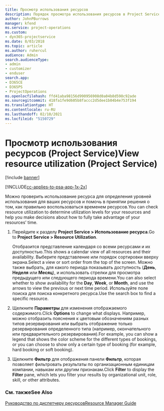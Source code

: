 ```yaml
---
title: Просмотр использования ресурсов
description: Порядок просмотра использования ресурсов в Project Service
author: JohnPBurrows
manager: kfend
ms.service: project-operations
ms.custom:
- dyn365-projectservice
ms.date: 8/03/2018
ms.topic: article
ms.author: ruhercul
audience: Admin
search.audienceType:
- admin
- customizer
- enduser
search.app:
- D365CE
- D365PS
- ProjectOperations
ms.openlocfilehash: ffd41aba98156d990956908d0a04b8d598c92ade
ms.sourcegitcommit: 418fa1fe9d605b8faccc2d5dee1b04b4e753f194
ms.translationtype: HT
ms.contentlocale: ru-RU
ms.lasthandoff: 02/10/2021
ms.locfileid: "5150729"
---
```

# <a name="view-resource-utilization-project-service"></a><span data-ttu-id="6ec95-103">Просмотр использования ресурсов (Project Service)</span><span class="sxs-lookup"><span data-stu-id="6ec95-103">View resource utilization (Project Service)</span></span>

[!include [banner](../includes/psa-now-project-operations.md)]

[!INCLUDE[cc-applies-to-psa-app-1x-2x](../includes/cc-applies-to-psa-app-1x-2x.md)]

<span data-ttu-id="6ec95-104">Можно проверить использование ресурса для определения уровней использования для ваших ресурсов и помочь в принятии решения о том, как правильно воспользоваться временем ресурсов.</span><span class="sxs-lookup"><span data-stu-id="6ec95-104">You can check resource utilization to determine utilization levels for your resources and help you make decisions about how to fully take advantage of your resources’ time.</span></span>  
  
1. <span data-ttu-id="6ec95-105">Перейдите к разделу **Project Service > Использование ресурса**.</span><span class="sxs-lookup"><span data-stu-id="6ec95-105">Go to **Project Service > Resource Utilization**.</span></span> 

     <span data-ttu-id="6ec95-106">Отобразится представление календаря со всеми ресурсами и их доступностью.</span><span class="sxs-lookup"><span data-stu-id="6ec95-106">This shows a calendar view of all resources and their availability.</span></span> <span data-ttu-id="6ec95-107">Выберите представление или порядок сортировки вверху экрана.</span><span class="sxs-lookup"><span data-stu-id="6ec95-107">Select a view or sort order from the top of the screen.</span></span> <span data-ttu-id="6ec95-108">Можно также выбрать, для какого периода показывать доступность (**День**, **Неделя** или **Месяц**), и использовать стрелки для просмотра предыдущего или следующего периода времени.</span><span class="sxs-lookup"><span data-stu-id="6ec95-108">You can also select whether to show availability for the **Day**, **Week**, or **Month**, and use the arrows to view the previous or next time period.</span></span> <span data-ttu-id="6ec95-109">Используйте поле поиска для поиска конкретного ресурса.</span><span class="sxs-lookup"><span data-stu-id="6ec95-109">Use the search box to find a specific resource.</span></span>      
  
2. <span data-ttu-id="6ec95-110">Щелкните **Параметры** для изменения отображаемого содержимого.</span><span class="sxs-lookup"><span data-stu-id="6ec95-110">Click **Options** to change what displays.</span></span> <span data-ttu-id="6ec95-111">Например, можно отобразить пояснения к цветовым обозначениям разных типов резервирования или выбрать отображение только резервирования определенного типа (например, окончательного или предварительного резервирования).</span><span class="sxs-lookup"><span data-stu-id="6ec95-111">For example, you can show a legend that shows the color scheme for the different types of bookings, or you can choose to show only a certain type of booking (for example, hard booking or soft booking).</span></span>  

3. <span data-ttu-id="6ec95-112">Щелкните **Фильтр** для отображения панели **Фильтр**, которая позволяет фильтровать результаты по организационным единицам компании, навыкам или другим признакам.</span><span class="sxs-lookup"><span data-stu-id="6ec95-112">Click **Filter** to display the **Filter** pane, which lets you filter your results by organizational unit, role, skill, or other attributes.</span></span>  
  
### <a name="see-also"></a><span data-ttu-id="6ec95-113">См. также</span><span class="sxs-lookup"><span data-stu-id="6ec95-113">See Also</span></span>  
 [<span data-ttu-id="6ec95-114">Руководство по диспетчеру ресурсов</span><span class="sxs-lookup"><span data-stu-id="6ec95-114">Resource Manager Guide</span></span>](../psa/resource-manager-guide.md)
